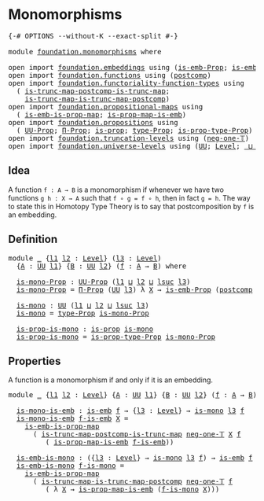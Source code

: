 # Monomorphisms

<pre class="Agda"><a id="26" class="Symbol">{-#</a> <a id="30" class="Keyword">OPTIONS</a> <a id="38" class="Pragma">--without-K</a> <a id="50" class="Pragma">--exact-split</a> <a id="64" class="Symbol">#-}</a>

<a id="69" class="Keyword">module</a> <a id="76" href="foundation.monomorphisms.html" class="Module">foundation.monomorphisms</a> <a id="101" class="Keyword">where</a>

<a id="108" class="Keyword">open</a> <a id="113" class="Keyword">import</a> <a id="120" href="foundation.embeddings.html" class="Module">foundation.embeddings</a> <a id="142" class="Keyword">using</a> <a id="148" class="Symbol">(</a><a id="149" href="foundation.embeddings.html#1916" class="Function">is-emb-Prop</a><a id="160" class="Symbol">;</a> <a id="162" href="foundation-core.embeddings.html#992" class="Function">is-emb</a><a id="168" class="Symbol">)</a>
<a id="170" class="Keyword">open</a> <a id="175" class="Keyword">import</a> <a id="182" href="foundation.functions.html" class="Module">foundation.functions</a> <a id="203" class="Keyword">using</a> <a id="209" class="Symbol">(</a><a id="210" href="foundation-core.functions.html#1119" class="Function">postcomp</a><a id="218" class="Symbol">)</a>
<a id="220" class="Keyword">open</a> <a id="225" class="Keyword">import</a> <a id="232" href="foundation.functoriality-function-types.html" class="Module">foundation.functoriality-function-types</a> <a id="272" class="Keyword">using</a>
  <a id="280" class="Symbol">(</a> <a id="282" href="foundation.functoriality-function-types.html#1343" class="Function">is-trunc-map-postcomp-is-trunc-map</a><a id="316" class="Symbol">;</a>
    <a id="322" href="foundation.functoriality-function-types.html#1711" class="Function">is-trunc-map-is-trunc-map-postcomp</a><a id="356" class="Symbol">)</a>
<a id="358" class="Keyword">open</a> <a id="363" class="Keyword">import</a> <a id="370" href="foundation.propositional-maps.html" class="Module">foundation.propositional-maps</a> <a id="400" class="Keyword">using</a>
  <a id="408" class="Symbol">(</a> <a id="410" href="foundation-core.propositional-maps.html#1537" class="Function">is-emb-is-prop-map</a><a id="428" class="Symbol">;</a> <a id="430" href="foundation-core.propositional-maps.html#1879" class="Function">is-prop-map-is-emb</a><a id="448" class="Symbol">)</a>
<a id="450" class="Keyword">open</a> <a id="455" class="Keyword">import</a> <a id="462" href="foundation.propositions.html" class="Module">foundation.propositions</a> <a id="486" class="Keyword">using</a>
  <a id="494" class="Symbol">(</a> <a id="496" href="foundation-core.propositions.html#1393" class="Function">UU-Prop</a><a id="503" class="Symbol">;</a> <a id="505" href="foundation-core.propositions.html#6694" class="Function">Π-Prop</a><a id="511" class="Symbol">;</a> <a id="513" href="foundation-core.propositions.html#1309" class="Function">is-prop</a><a id="520" class="Symbol">;</a> <a id="522" href="foundation-core.propositions.html#1495" class="Function">type-Prop</a><a id="531" class="Symbol">;</a> <a id="533" href="foundation-core.propositions.html#1562" class="Function">is-prop-type-Prop</a><a id="550" class="Symbol">)</a>
<a id="552" class="Keyword">open</a> <a id="557" class="Keyword">import</a> <a id="564" href="foundation.truncation-levels.html" class="Module">foundation.truncation-levels</a> <a id="593" class="Keyword">using</a> <a id="599" class="Symbol">(</a><a id="600" href="foundation-core.truncation-levels.html#448" class="Function">neg-one-𝕋</a><a id="609" class="Symbol">)</a>
<a id="611" class="Keyword">open</a> <a id="616" class="Keyword">import</a> <a id="623" href="foundation.universe-levels.html" class="Module">foundation.universe-levels</a> <a id="650" class="Keyword">using</a> <a id="656" class="Symbol">(</a><a id="657" href="foundation-core.universe-levels.html#235" class="Primitive">UU</a><a id="659" class="Symbol">;</a> <a id="661" href="Agda.Primitive.html#597" class="Postulate">Level</a><a id="666" class="Symbol">;</a> <a id="668" href="Agda.Primitive.html#810" class="Primitive Operator">_⊔_</a><a id="671" class="Symbol">;</a> <a id="673" href="Agda.Primitive.html#780" class="Primitive">lsuc</a><a id="677" class="Symbol">)</a>
</pre>
## Idea

A function `f : A → B` is a monomorphism if whenever we have two functions `g h : X → A` such that `f ∘ g = f ∘ h`, then in fact `g = h`. The way to state this in Homotopy Type Theory is to say that postcomposition by `f` is an embedding.

## Definition

<pre class="Agda"><a id="956" class="Keyword">module</a> <a id="963" href="foundation.monomorphisms.html#963" class="Module">_</a> <a id="965" class="Symbol">{</a><a id="966" href="foundation.monomorphisms.html#966" class="Bound">l1</a> <a id="969" href="foundation.monomorphisms.html#969" class="Bound">l2</a> <a id="972" class="Symbol">:</a> <a id="974" href="Agda.Primitive.html#597" class="Postulate">Level</a><a id="979" class="Symbol">}</a> <a id="981" class="Symbol">(</a><a id="982" href="foundation.monomorphisms.html#982" class="Bound">l3</a> <a id="985" class="Symbol">:</a> <a id="987" href="Agda.Primitive.html#597" class="Postulate">Level</a><a id="992" class="Symbol">)</a>
  <a id="996" class="Symbol">{</a><a id="997" href="foundation.monomorphisms.html#997" class="Bound">A</a> <a id="999" class="Symbol">:</a> <a id="1001" href="foundation-core.universe-levels.html#235" class="Primitive">UU</a> <a id="1004" href="foundation.monomorphisms.html#966" class="Bound">l1</a><a id="1006" class="Symbol">}</a> <a id="1008" class="Symbol">{</a><a id="1009" href="foundation.monomorphisms.html#1009" class="Bound">B</a> <a id="1011" class="Symbol">:</a> <a id="1013" href="foundation-core.universe-levels.html#235" class="Primitive">UU</a> <a id="1016" href="foundation.monomorphisms.html#969" class="Bound">l2</a><a id="1018" class="Symbol">}</a> <a id="1020" class="Symbol">(</a><a id="1021" href="foundation.monomorphisms.html#1021" class="Bound">f</a> <a id="1023" class="Symbol">:</a> <a id="1025" href="foundation.monomorphisms.html#997" class="Bound">A</a> <a id="1027" class="Symbol">→</a> <a id="1029" href="foundation.monomorphisms.html#1009" class="Bound">B</a><a id="1030" class="Symbol">)</a> <a id="1032" class="Keyword">where</a>

  <a id="1041" href="foundation.monomorphisms.html#1041" class="Function">is-mono-Prop</a> <a id="1054" class="Symbol">:</a> <a id="1056" href="foundation-core.propositions.html#1393" class="Function">UU-Prop</a> <a id="1064" class="Symbol">(</a><a id="1065" href="foundation.monomorphisms.html#966" class="Bound">l1</a> <a id="1068" href="Agda.Primitive.html#810" class="Primitive Operator">⊔</a> <a id="1070" href="foundation.monomorphisms.html#969" class="Bound">l2</a> <a id="1073" href="Agda.Primitive.html#810" class="Primitive Operator">⊔</a> <a id="1075" href="Agda.Primitive.html#780" class="Primitive">lsuc</a> <a id="1080" href="foundation.monomorphisms.html#982" class="Bound">l3</a><a id="1082" class="Symbol">)</a>
  <a id="1086" href="foundation.monomorphisms.html#1041" class="Function">is-mono-Prop</a> <a id="1099" class="Symbol">=</a> <a id="1101" href="foundation-core.propositions.html#6694" class="Function">Π-Prop</a> <a id="1108" class="Symbol">(</a><a id="1109" href="foundation-core.universe-levels.html#235" class="Primitive">UU</a> <a id="1112" href="foundation.monomorphisms.html#982" class="Bound">l3</a><a id="1114" class="Symbol">)</a> <a id="1116" class="Symbol">λ</a> <a id="1118" href="foundation.monomorphisms.html#1118" class="Bound">X</a> <a id="1120" class="Symbol">→</a> <a id="1122" href="foundation.embeddings.html#1916" class="Function">is-emb-Prop</a> <a id="1134" class="Symbol">(</a><a id="1135" href="foundation-core.functions.html#1119" class="Function">postcomp</a> <a id="1144" href="foundation.monomorphisms.html#1118" class="Bound">X</a> <a id="1146" href="foundation.monomorphisms.html#1021" class="Bound">f</a><a id="1147" class="Symbol">)</a>

  <a id="1152" href="foundation.monomorphisms.html#1152" class="Function">is-mono</a> <a id="1160" class="Symbol">:</a> <a id="1162" href="foundation-core.universe-levels.html#235" class="Primitive">UU</a> <a id="1165" class="Symbol">(</a><a id="1166" href="foundation.monomorphisms.html#966" class="Bound">l1</a> <a id="1169" href="Agda.Primitive.html#810" class="Primitive Operator">⊔</a> <a id="1171" href="foundation.monomorphisms.html#969" class="Bound">l2</a> <a id="1174" href="Agda.Primitive.html#810" class="Primitive Operator">⊔</a> <a id="1176" href="Agda.Primitive.html#780" class="Primitive">lsuc</a> <a id="1181" href="foundation.monomorphisms.html#982" class="Bound">l3</a><a id="1183" class="Symbol">)</a>
  <a id="1187" href="foundation.monomorphisms.html#1152" class="Function">is-mono</a> <a id="1195" class="Symbol">=</a> <a id="1197" href="foundation-core.propositions.html#1495" class="Function">type-Prop</a> <a id="1207" href="foundation.monomorphisms.html#1041" class="Function">is-mono-Prop</a>

  <a id="1223" href="foundation.monomorphisms.html#1223" class="Function">is-prop-is-mono</a> <a id="1239" class="Symbol">:</a> <a id="1241" href="foundation-core.propositions.html#1309" class="Function">is-prop</a> <a id="1249" href="foundation.monomorphisms.html#1152" class="Function">is-mono</a>
  <a id="1259" href="foundation.monomorphisms.html#1223" class="Function">is-prop-is-mono</a> <a id="1275" class="Symbol">=</a> <a id="1277" href="foundation-core.propositions.html#1562" class="Function">is-prop-type-Prop</a> <a id="1295" href="foundation.monomorphisms.html#1041" class="Function">is-mono-Prop</a>
</pre>
## Properties
A function is a monomorphism if and only if it is an embedding.

<pre class="Agda"><a id="1400" class="Keyword">module</a> <a id="1407" href="foundation.monomorphisms.html#1407" class="Module">_</a> <a id="1409" class="Symbol">{</a><a id="1410" href="foundation.monomorphisms.html#1410" class="Bound">l1</a> <a id="1413" href="foundation.monomorphisms.html#1413" class="Bound">l2</a> <a id="1416" class="Symbol">:</a> <a id="1418" href="Agda.Primitive.html#597" class="Postulate">Level</a><a id="1423" class="Symbol">}</a> <a id="1425" class="Symbol">{</a><a id="1426" href="foundation.monomorphisms.html#1426" class="Bound">A</a> <a id="1428" class="Symbol">:</a> <a id="1430" href="foundation-core.universe-levels.html#235" class="Primitive">UU</a> <a id="1433" href="foundation.monomorphisms.html#1410" class="Bound">l1</a><a id="1435" class="Symbol">}</a> <a id="1437" class="Symbol">{</a><a id="1438" href="foundation.monomorphisms.html#1438" class="Bound">B</a> <a id="1440" class="Symbol">:</a> <a id="1442" href="foundation-core.universe-levels.html#235" class="Primitive">UU</a> <a id="1445" href="foundation.monomorphisms.html#1413" class="Bound">l2</a><a id="1447" class="Symbol">}</a> <a id="1449" class="Symbol">(</a><a id="1450" href="foundation.monomorphisms.html#1450" class="Bound">f</a> <a id="1452" class="Symbol">:</a> <a id="1454" href="foundation.monomorphisms.html#1426" class="Bound">A</a> <a id="1456" class="Symbol">→</a> <a id="1458" href="foundation.monomorphisms.html#1438" class="Bound">B</a><a id="1459" class="Symbol">)</a> <a id="1461" class="Keyword">where</a>

  <a id="1470" href="foundation.monomorphisms.html#1470" class="Function">is-mono-is-emb</a> <a id="1485" class="Symbol">:</a> <a id="1487" href="foundation-core.embeddings.html#992" class="Function">is-emb</a> <a id="1494" href="foundation.monomorphisms.html#1450" class="Bound">f</a> <a id="1496" class="Symbol">→</a> <a id="1498" class="Symbol">{</a><a id="1499" href="foundation.monomorphisms.html#1499" class="Bound">l3</a> <a id="1502" class="Symbol">:</a> <a id="1504" href="Agda.Primitive.html#597" class="Postulate">Level</a><a id="1509" class="Symbol">}</a> <a id="1511" class="Symbol">→</a> <a id="1513" href="foundation.monomorphisms.html#1152" class="Function">is-mono</a> <a id="1521" href="foundation.monomorphisms.html#1499" class="Bound">l3</a> <a id="1524" href="foundation.monomorphisms.html#1450" class="Bound">f</a>
  <a id="1528" href="foundation.monomorphisms.html#1470" class="Function">is-mono-is-emb</a> <a id="1543" href="foundation.monomorphisms.html#1543" class="Bound">f-is-emb</a> <a id="1552" href="foundation.monomorphisms.html#1552" class="Bound">X</a> <a id="1554" class="Symbol">=</a>
    <a id="1560" href="foundation-core.propositional-maps.html#1537" class="Function">is-emb-is-prop-map</a>
      <a id="1585" class="Symbol">(</a> <a id="1587" href="foundation.functoriality-function-types.html#1343" class="Function">is-trunc-map-postcomp-is-trunc-map</a> <a id="1622" href="foundation-core.truncation-levels.html#448" class="Function">neg-one-𝕋</a> <a id="1632" href="foundation.monomorphisms.html#1552" class="Bound">X</a> <a id="1634" href="foundation.monomorphisms.html#1450" class="Bound">f</a>
         <a id="1645" class="Symbol">(</a> <a id="1647" href="foundation-core.propositional-maps.html#1879" class="Function">is-prop-map-is-emb</a> <a id="1666" href="foundation.monomorphisms.html#1543" class="Bound">f-is-emb</a><a id="1674" class="Symbol">))</a>

  <a id="1680" href="foundation.monomorphisms.html#1680" class="Function">is-emb-is-mono</a> <a id="1695" class="Symbol">:</a> <a id="1697" class="Symbol">({</a><a id="1699" href="foundation.monomorphisms.html#1699" class="Bound">l3</a> <a id="1702" class="Symbol">:</a> <a id="1704" href="Agda.Primitive.html#597" class="Postulate">Level</a><a id="1709" class="Symbol">}</a> <a id="1711" class="Symbol">→</a> <a id="1713" href="foundation.monomorphisms.html#1152" class="Function">is-mono</a> <a id="1721" href="foundation.monomorphisms.html#1699" class="Bound">l3</a> <a id="1724" href="foundation.monomorphisms.html#1450" class="Bound">f</a><a id="1725" class="Symbol">)</a> <a id="1727" class="Symbol">→</a> <a id="1729" href="foundation-core.embeddings.html#992" class="Function">is-emb</a> <a id="1736" href="foundation.monomorphisms.html#1450" class="Bound">f</a>
  <a id="1740" href="foundation.monomorphisms.html#1680" class="Function">is-emb-is-mono</a> <a id="1755" href="foundation.monomorphisms.html#1755" class="Bound">f-is-mono</a> <a id="1765" class="Symbol">=</a>
    <a id="1771" href="foundation-core.propositional-maps.html#1537" class="Function">is-emb-is-prop-map</a>
      <a id="1796" class="Symbol">(</a> <a id="1798" href="foundation.functoriality-function-types.html#1711" class="Function">is-trunc-map-is-trunc-map-postcomp</a> <a id="1833" href="foundation-core.truncation-levels.html#448" class="Function">neg-one-𝕋</a> <a id="1843" href="foundation.monomorphisms.html#1450" class="Bound">f</a>
         <a id="1854" class="Symbol">(</a> <a id="1856" class="Symbol">λ</a> <a id="1858" href="foundation.monomorphisms.html#1858" class="Bound">X</a> <a id="1860" class="Symbol">→</a> <a id="1862" href="foundation-core.propositional-maps.html#1879" class="Function">is-prop-map-is-emb</a> <a id="1881" class="Symbol">(</a><a id="1882" href="foundation.monomorphisms.html#1755" class="Bound">f-is-mono</a> <a id="1892" href="foundation.monomorphisms.html#1858" class="Bound">X</a><a id="1893" class="Symbol">)))</a>
</pre>